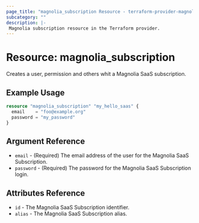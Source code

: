```yaml
---
page_title: "magnolia_subscription Resource - terraform-provider-magnolia"
subcategory: ""
description: |-
 Magnolia subscription resource in the Terraform provider.
---
```


# Resource: magnolia_subscription

Creates a user, permission and others whit a Magnolia SaaS subscription.

## Example Usage

```terraform
resource "magnolia_subscription" "my_hello_saas" {
  email    = "foo@example.org"
  password = "my_password"
}
```

## Argument Reference

- `email` - (Required) The email address of the user for the Magnolia SaaS Subscription.
- `password` - (Required) The password for the Magnolia SaaS Subscription login.

## Attributes Reference

- `id` - The Magnolia SaaS Subscription identifier.
- `alias` - The Magnolia SaaS Subscription alias.

